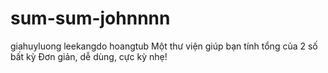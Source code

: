 # sum-sum-johnnnn
giahuyluong
leekangdo
hoangtub
Một thư viện giúp bạn tính tổng của 2 số bất kỳ
Đơn giản, dễ dùng, cực kỳ nhẹ!
